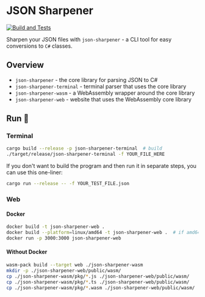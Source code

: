 # JSON Sharpener

[![Build and Tests](https://github.com/larsjuvik/json-sharpener/actions/workflows/CI.yml/badge.svg)](https://github.com/larsjuvik/json-sharpener/actions/workflows/CI.yml)

Sharpen your JSON files with `json-sharpener` - a CLI tool for easy conversions to `C#` classes.

## Overview

- `json-sharpener` - the core library for parsing JSON to C#
- `json-sharpener-terminal` - terminal parser that uses the core library
- `json-sharpener-wasm` - a WebAssembly wrapper around the core library
- `json-sharpener-web` - website that uses the WebAssembly core library

## Run :rocket:

### Terminal

```bash
cargo build --release -p json-sharpener-terminal  # build
./target/release/json-sharpener-terminal -f YOUR_FILE_HERE
```

If you don't want to build the program and then run it in separate steps,
you can use this one-liner:

```bash
cargo run --release -- -f YOUR_TEST_FILE.json
```

### Web

#### Docker

```bash
docker build -t json-sharpener-web .
docker build --platform=linux/amd64 -t json-sharpener-web .  # if amd64 needed
docker run -p 3000:3000 json-sharpener-web
```

#### Without Docker

```bash
wasm-pack build --target web ./json-sharpener-wasm
mkdir -p ./json-sharpener-web/public/wasm/
cp ./json-sharpener-wasm/pkg/*.js ./json-sharpener-web/public/wasm/
cp ./json-sharpener-wasm/pkg/*.ts ./json-sharpener-web/public/wasm/
cp ./json-sharpener-wasm/pkg/*.wasm ./json-sharpener-web/public/wasm/
```
